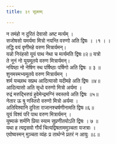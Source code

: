 ```yaml
---
title: ३९ सूक्तम्

---
```

न तमंहो न दुरितं देवासो अष्ट मर्त्यम् ।  
सजोषसो यमर्यमा मित्रो नयन्ति वरुणो अति द्विषः । ।१ । ।  
तद्धि वयं वृणीमहे वरुण मित्रार्यमन्।  
यन्नो निरंहसो यूयं पाथ नेथा च मर्त्यमति द्विषः॥२॥ यत्रो  
ते नूनं नो यूयमूतये वरुण मित्रार्यमन्।  
नयिष्ठा नो नेषिण स्थ पर्षिष्ठाः पर्षिणो अति द्विषः ॥ ३ ॥  
शुनमस्मभ्यमूतये वरुण मित्रार्यमन् ।  
शर्म यच्छाथ सप्रथ आदित्यासो यदीमहे अति द्विषः ॥४॥  
आदित्यासो अति सृधो वरुणो मित्रो अर्यमा ।  
रुद्रं मरुद्भिरुग्रं हुवेमेन्द्रमग्निं स्वस्तये अति द्विषः ॥५॥  
नेतार ऊ षु णस्तिरो वरुणो मित्रो अर्यमा ।  
अतिविश्वानि दुरिता राजानश्चर्षणीनामति द्विषः॥६॥  
यूयं विश्वं परि पाथ वरुण मित्रार्यमन् ।  
युष्माकं शर्मणि प्रिया स्याम सुप्रणीतयोऽति द्विषः । ७ ॥  
यथा ह त्यद्वसवो गौर्यं चित्यद्विषताममुञ्चता यजत्राः ।  
एवोष्वस्मन् मुञ्चता व्यंहः प्र तार्थग्ने प्रतरं न आयुः ॥८॥  